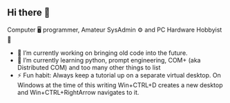 ## Hi there 👋

Computer :desktop_computer: programmer, Amateur SysAdmin :gear: and PC Hardware Hobbyist :wrench:

- 🔭 I’m currently working on bringing old code into the future.
- 🌱 I’m currently learning python, prompt engineering, COM+ (aka Distributed COM) and too many other things to list
- ⚡ Fun habit: Always keep a tutorial up on a separate virtual desktop. On Windows at the time of this writing Win+CTRL+D creates a new desktop and Win+CTRL+RightArrow navigates to it.
